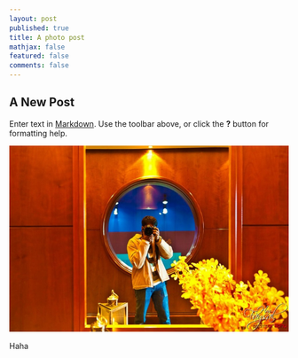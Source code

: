 ```yaml
---
layout: post
published: true
title: A photo post
mathjax: false
featured: false
comments: false
---
```


## A New Post

Enter text in [Markdown](http://daringfireball.net/projects/markdown/). Use the toolbar above, or click the **?** button for formatting help.

![418770_105476566271097_284351063_n.jpg](/images/418770_105476566271097_284351063_n.jpg)

Haha